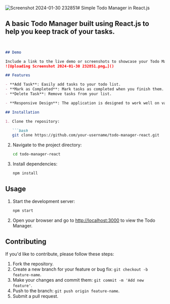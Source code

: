 ![Screenshot 2024-01-30 232851](https://github.com/Abhikhush28/TodoManager/assets/103246309/5aed0516-b4dd-4910-b22b-17c1c94f7711)# Simple Todo Manager in React.js
## A basic Todo Manager built using React.js to help you keep track of your tasks.
```markdown


## Demo

Include a link to the live demo or screenshots to showcase your Todo Manager.
![Uploading Screenshot 2024-01-30 232851.png…]()

## Features

- **Add Task**: Easily add tasks to your todo list.
- **Mark as Completed**: Mark tasks as completed when you finish them.
- **Delete Task**: Remove tasks from your list.

- **Responsive Design**: The application is designed to work well on various devices.

## Installation

1. Clone the repository:

   ```bash
   git clone https://github.com/your-username/todo-manager-react.git
   ```

2. Navigate to the project directory:

   ```bash
   cd todo-manager-react
   ```

3. Install dependencies:

   ```bash
   npm install
   ```

## Usage

1. Start the development server:

   ```bash
   npm start
   ```

2. Open your browser and go to [http://localhost:3000](http://localhost:3000) to view the Todo Manager.

## Contributing

If you'd like to contribute, please follow these steps:

1. Fork the repository.
2. Create a new branch for your feature or bug fix: `git checkout -b feature-name`.
3. Make your changes and commit them: `git commit -m 'Add new feature'`.
4. Push to the branch: `git push origin feature-name`.
5. Submit a pull request.

```
